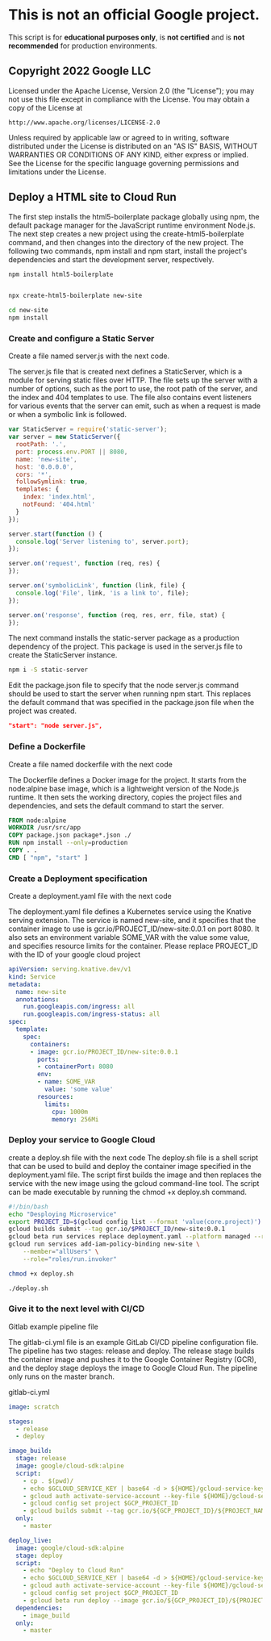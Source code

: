 # This is not an official Google project.

This script is for **educational purposes only**, is **not certified** and is **not recommended** for production environments.

## Copyright 2022 Google LLC

 Licensed under the Apache License, Version 2.0 (the "License");
 you may not use this file except in compliance with the License.
 You may obtain a copy of the License at

    http://www.apache.org/licenses/LICENSE-2.0

 Unless required by applicable law or agreed to in writing, software
 distributed under the License is distributed on an "AS IS" BASIS,
 WITHOUT WARRANTIES OR CONDITIONS OF ANY KIND, either express or implied.
 See the License for the specific language governing permissions and
 limitations under the License.


## Deploy a HTML site to Cloud Run

The first step installs the html5-boilerplate package globally using npm, the default package manager for the JavaScript runtime environment Node.js.
The next step creates a new project using the create-html5-boilerplate command, and then changes into the directory of the new project. The following two commands, npm install and npm start, install the project's dependencies and start the development server, respectively.

```sh
npm install html5-boilerplate


npx create-html5-boilerplate new-site

cd new-site
npm install

```


### Create and configure a Static Server

Create a file named server.js with the next code.

The server.js file that is created next defines a StaticServer, which is a module for serving static files over HTTP. The file sets up the server with a number of options, such as the port to use, the root path of the server, and the index and 404 templates to use. The file also contains event listeners for various events that the server can emit, such as when a request is made or when a symbolic link is followed.

```js
var StaticServer = require('static-server');
var server = new StaticServer({
  rootPath: '.',
  port: process.env.PORT || 8080,
  name: 'new-site',
  host: '0.0.0.0',
  cors: '*',
  followSymlink: true,
  templates: {
    index: 'index.html',
    notFound: '404.html'
  }
});

server.start(function () {
  console.log('Server listening to', server.port);
});

server.on('request', function (req, res) {
});

server.on('symbolicLink', function (link, file) {
  console.log('File', link, 'is a link to', file);
});

server.on('response', function (req, res, err, file, stat) {
});
```

The next command installs the static-server package as a production dependency of the project. This package is used in the server.js file to create the StaticServer instance.

```sh
npm i -S static-server
```

Edit the package.json file to specify that the node server.js command should be used to start the server when running npm start. This replaces the default command that was specified in the package.json file when the project was created.

```json
"start": "node server.js",
```

### Define a Dockerfile

Create a file named dockerfile with the next code

The Dockerfile defines a Docker image for the project. It starts from the node:alpine base image, which is a lightweight version of the Node.js runtime. It then sets the working directory, copies the project files and dependencies, and sets the default command to start the server.

```dockerfile 
FROM node:alpine
WORKDIR /usr/src/app
COPY package.json package*.json ./
RUN npm install --only=production
COPY . .
CMD [ "npm", "start" ]
```

### Create a Deployment specification

Create a deployment.yaml file with the next code

The deployment.yaml file defines a Kubernetes service using the Knative serving extension. The service is named new-site, and it specifies that the container image to use is gcr.io/PROJECT_ID/new-site:0.0.1 on port 8080. It also sets an environment variable SOME_VAR with the value some value, and specifies resource limits for the container.
Please replace PROJECT_ID with the ID of your google cloud project
```yaml
apiVersion: serving.knative.dev/v1
kind: Service
metadata:
  name: new-site
  annotations:
    run.googleapis.com/ingress: all
    run.googleapis.com/ingress-status: all
spec:
  template:
    spec:
      containers:
      - image: gcr.io/PROJECT_ID/new-site:0.0.1
        ports:
        - containerPort: 8080
        env:
        - name: SOME_VAR
          value: 'some value'
        resources:
          limits:
            cpu: 1000m
            memory: 256Mi
```

### Deploy your service to Google Cloud

create a deploy.sh file with the next code
The deploy.sh file is a shell script that can be used to build and deploy the container image specified in the deployment.yaml file. The script first builds the image and then replaces the service with the new image using the gcloud command-line tool. The script can be made executable by running the chmod +x deploy.sh command.

```sh
#!/bin/bash
echo "Desploying Microservice"
export PROJECT_ID=$(gcloud config list --format 'value(core.project)')
gcloud builds submit --tag gcr.io/$PROJECT_ID/new-site:0.0.1
gcloud beta run services replace deployment.yaml --platform managed --region southamerica-west1
gcloud run services add-iam-policy-binding new-site \
    --member="allUsers" \
    --role="roles/run.invoker"
```

```sh
chmod +x deploy.sh
```

```sh
./deploy.sh
```


### Give it to the next level with CI/CD

Gitlab example pipeline file

The gitlab-ci.yml file is an example GitLab CI/CD pipeline configuration file. The pipeline has two stages: release and deploy. The release stage builds the container image and pushes it to the Google Container Registry (GCR), and the deploy stage deploys the image to Google Cloud Run. The pipeline only runs on the master branch.

gitlab-ci.yml
```yaml
image: scratch

stages:
  - release
  - deploy

image_build:
  stage: release
  image: google/cloud-sdk:alpine
  script:
    - cp . $(pwd)/
    - echo $GCLOUD_SERVICE_KEY | base64 -d > ${HOME}/gcloud-service-key.json
    - gcloud auth activate-service-account --key-file ${HOME}/gcloud-service-key.json
    - gcloud config set project $GCP_PROJECT_ID
    - gcloud builds submit --tag gcr.io/${GCP_PROJECT_ID}/${PROJECT_NAME}:latest
  only:
    - master

deploy_live:
  image: google/cloud-sdk:alpine
  stage: deploy
  script:
    - echo "Deploy to Cloud Run"
    - echo $GCLOUD_SERVICE_KEY | base64 -d > ${HOME}/gcloud-service-key.json
    - gcloud auth activate-service-account --key-file ${HOME}/gcloud-service-key.json
    - gcloud config set project $GCP_PROJECT_ID
    - gcloud beta run deploy --image gcr.io/${GCP_PROJECT_ID}/${PROJECT_NAME}:latest --platform managed
  dependencies:
    - image_build
  only:
    - master
```